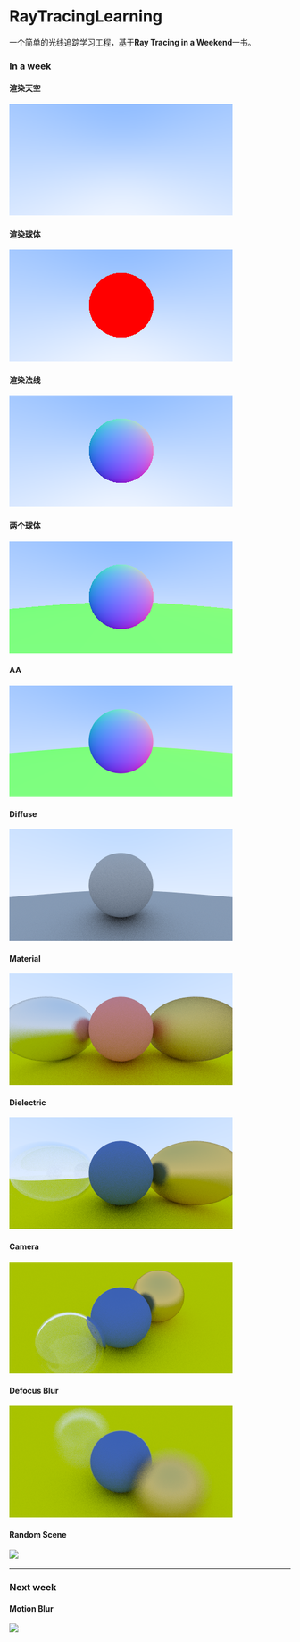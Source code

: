 # RayTracingLearning

一个简单的光线追踪学习工程，基于**Ray Tracing in a Weekend**一书。

### In a week

#### 渲染天空

![](https://github.com/xlxlzh/RayTracingLearning/raw/master/images/image_sky.png)

#### 渲染球体

![](https://github.com/xlxlzh/RayTracingLearning/raw/master/images/image_sphere.png)

#### 渲染法线

![](https://github.com/xlxlzh/RayTracingLearning/raw/master/images/image_normal.png)

#### 两个球体

![](https://github.com/xlxlzh/RayTracingLearning/raw/master/images/two_sphere.png)

#### AA

![](https://github.com/xlxlzh/RayTracingLearning/raw/master/images/image_aa.png)

#### Diffuse

![](https://github.com/xlxlzh/RayTracingLearning/raw/master/images/image_diffuse.png)

#### Material
![](https://github.com/xlxlzh/RayTracingLearning/raw/master/images/image_material.png)

#### Dielectric
![](https://github.com/xlxlzh/RayTracingLearning/raw/master/images/image_dielectric.png)

#### Camera

![](https://github.com/xlxlzh/RayTracingLearning/raw/master/images/image_camera.png)

#### Defocus Blur

![](https://github.com/xlxlzh/RayTracingLearning/raw/master/images/image_defocusblur.png)

#### Random Scene

![](https://github.com/xlxlzh/RayTracingLearning/raw/master/images/image_first.png)

---

### Next week

#### Motion Blur

![](https://github.com/xlxlzh/RayTracingLearning/raw/master/images/image_motionblur.png)